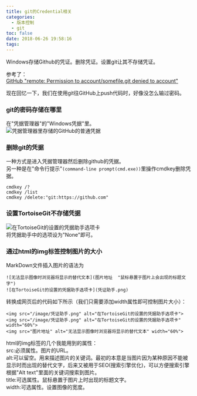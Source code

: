 ```yaml
---
title: git的Credential相关
categories:
  - 版本控制
  - git
toc: false
date: 2018-06-26 19:58:16
tags:
---
```

Windows存储Github的凭证。删除凭证。设置git让其不存储凭证。  

<!-- more -->

参考了：  
[GitHub "remote: Permission to account/somefile.git denied to account"](http://blog.csdn.net/Lrici/article/details/76169327)  

现在回忆一下，我们在使用git往GitHub上push代码时，好像没怎么输过密码。  

### git的密码存储在哪里  

在"凭据管理器"的"Windows凭据"里。  
![凭据管理器里存储的GitHub的普通凭据](凭据管理器.png)  

### 删除git的凭据  

一种方式是进入凭据管理器然后删除github的凭据。  
另一种是在"命令行提示"`(command-line prompt(cmd.exe))`里操作cmdkey删除凭据。  
```
cmdkey /?
cmdkey /list
cmdkey /delete:"git:https://github.com"
```

### 设置TortoiseGit不存储凭据  

![在TortoiseGit的设置的凭据助手选项卡](凭证助手.png)  
将凭据助手中的选项设为"None"即可。  

### 通过html的img标签控制图片的大小  

MarkDown文件插入图片的语法为
```
![无法显示图像时浏览器将显示的替代文本](图片地址  "鼠标悬置于图片上会出现的标题文字")
![在TortoiseGit的设置的凭据助手选项卡](凭证助手.png)
```
转换成网页后的代码如下所示（我们只需要添加width属性即可控制图片大小）：  
```
<img src="/image/凭证助手.png" alt="在TortoiseGit的设置的凭据助手选项卡">
<img src="/image/凭证助手.png" alt="在TortoiseGit的设置的凭据助手选项卡" width="60%">
<img src="图片地址" alt="无法显示图像时浏览器将显示的替代文本" width="60%">
```
html的img标签的几个我能用到的属性：  
  src:必须属性。图片的URL。  
  alt:可以留空。用来描述图片的关键词。最初的本意是当图片因为某种原因不能被显示时而出现的替代文字，后来又被用于SEO(搜索引擎优化)，可以方便搜索引擎根据"Alt text"里面的关键词搜索到图片。  
title:可选属性。鼠标悬置于图片上时出现的标题文字。  
width:可选属性。设置图像的宽度。  
